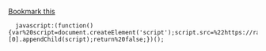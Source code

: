 [Bookmark this](javascript:\(function\(\){var%20script=document.createElement\('script'\);script.src=%22https://raw.github.com/dawnerd/trollify/master/lolumad.js%22;document.getElementsByTagName\('head'\)[0].appendChild\(script\);return%20false;}\)\(\);
)

```
  javascript:(function(){var%20script=document.createElement('script');script.src=%22https://raw.github.com/dawnerd/trollify/master/lolumad.js%22;document.getElementsByTagName('head')[0].appendChild(script);return%20false;})();
```